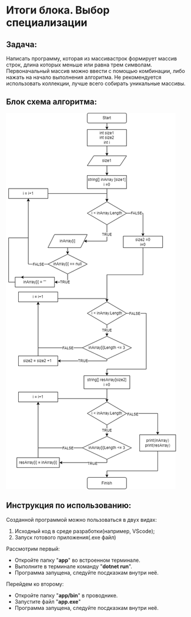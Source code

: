 # Итоги блока. Выбор специализации

## Задача:
Написать программу, которая из массивастрок формирует массив строк, длина которых меньше или равна трем символам. Первоначальный массив можно ввести с помощью комбинации, либо нажать на начало выполнения алгоритма. Не рекомендуется использовать коллекции, лучше всего собирать уникальные массивы.

## Блок схема алгоритма:
![Diagram](/diagram/Dia.png)

## Инструкция по использованию:
Созданной программой можно пользоваться в двух видах:
1. Исходный код в среде разработки(например, VScode);
2. Запуск готового приложения(.ехе файл)

Рассмотрим первый:
* Откройте папку "__app__" во встроенном терминале.
* Выполните в терминале команду "__dotnet run__".
* Программа запущена, следуйте посдказкам внутри неё.

Перейдем ко второму:
* Откройте папку "__app/bin__" в проводнике.
* Запустите файл "__app.exe__"
* Программа запущена, следуйте посдказкам внутри неё.